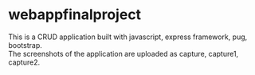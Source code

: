 # webappfinalproject

This is a CRUD application built with javascript, express framework, pug,  bootstrap.  
The screenshots of the application are uploaded as capture, capture1, capture2.
